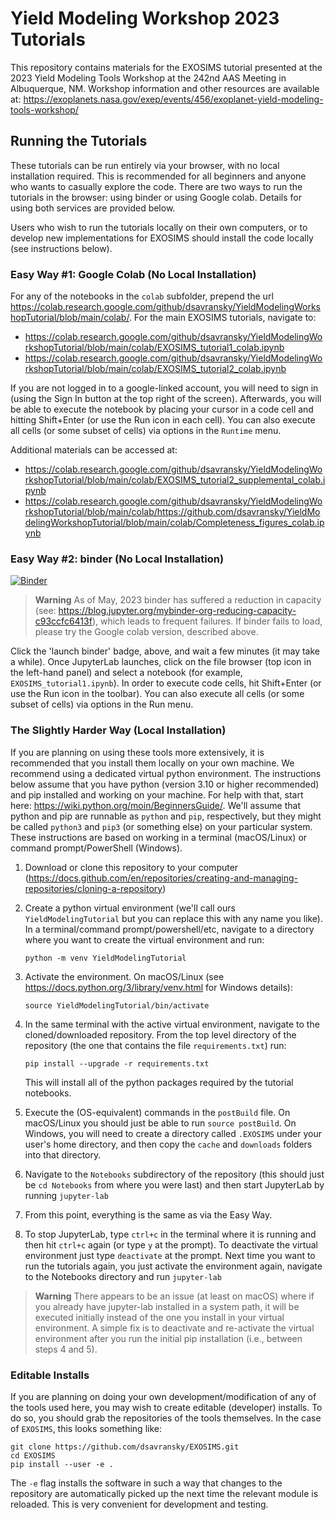 # Yield Modeling Workshop 2023 Tutorials

This repository contains materials for the EXOSIMS tutorial presented at the 2023 Yield Modeling Tools Workshop at the 242nd AAS Meeting in Albuquerque, NM. Workshop information and other resources are available at: https://exoplanets.nasa.gov/exep/events/456/exoplanet-yield-modeling-tools-workshop/

## Running the Tutorials

These tutorials can be run entirely via your browser, with no local installation required.  This is recommended for all beginners and anyone who wants to casually explore the code. There are two ways to run the tutorials in the browser: using binder or using Google colab.  Details for using both services are provided below.

Users who wish to run the tutorials locally on their own computers, or to develop new implementations for EXOSIMS should install the code locally (see instructions below).

### Easy Way #1: Google Colab (No Local Installation) 

For any of the notebooks in the `colab` subfolder, prepend the url https://colab.research.google.com/github/dsavransky/YieldModelingWorkshopTutorial/blob/main/colab/.  For the main EXOSIMS tutorials, navigate to:

- https://colab.research.google.com/github/dsavransky/YieldModelingWorkshopTutorial/blob/main/colab/EXOSIMS_tutorial1_colab.ipynb
- https://colab.research.google.com/github/dsavransky/YieldModelingWorkshopTutorial/blob/main/colab/EXOSIMS_tutorial2_colab.ipynb

If you are not logged in to a google-linked account, you will need to sign in (using the Sign In button at the top right of the screen). Afterwards, you will be able to execute the notebook by placing your cursor in a code cell and hitting Shift+Enter (or use the Run icon in each cell).  You can also execute all cells (or some subset of cells) via options in the `Runtime` menu.

Additional materials can be accessed at:

- https://colab.research.google.com/github/dsavransky/YieldModelingWorkshopTutorial/blob/main/colab/EXOSIMS_tutorial2_supplemental_colab.ipynb
- https://colab.research.google.com/github/dsavransky/YieldModelingWorkshopTutorial/blob/main/colab/https://github.com/dsavransky/YieldModelingWorkshopTutorial/blob/main/colab/Completeness_figures_colab.ipynb


### Easy Way #2: binder (No Local Installation)

[![Binder](https://mybinder.org/badge_logo.svg)](https://mybinder.org/v2/gh/dsavransky/YieldModelingWorkshopTutorial/HEAD?urlpath=lab/tree/Notebooks)

>**Warning**
>As of May, 2023 binder has suffered a reduction in capacity (see: https://blog.jupyter.org/mybinder-org-reducing-capacity-c93ccfc6413f), which leads to frequent failures. If binder fails to load, please try the Google colab version, described above.

Click the 'launch binder' badge, above, and wait a few minutes (it may take a while).  Once JupyterLab launches, click on the file browser (top icon in the left-hand panel) and select a notebook (for example, `EXOSIMS_tutorial1.ipynb`).  In order to execute code cells, hit Shift+Enter (or use the Run icon in the toolbar).  You can also execute all cells (or some subset of cells) via options in the Run menu.

### The Slightly Harder Way (Local Installation)

If you are planning on using these tools more extensively, it is recommended that you install them locally on your own machine.  We recommend using a dedicated virtual python environment.  The instructions below assume that you have python (version 3.10 or higher recommended) and pip installed and working on your machine. For help with that, start here: https://wiki.python.org/moin/BeginnersGuide/. We'll assume that python and pip are runnable as `python` and `pip`, respectively, but they might be called `python3` and `pip3` (or something else) on your particular system. These instructions are based on working in a terminal (macOS/Linux) or command prompt/PowerShell (Windows).

1. Download or clone this repository to your computer (https://docs.github.com/en/repositories/creating-and-managing-repositories/cloning-a-repository)
2. Create a python virtual environment (we'll call ours `YieldModelingTutorial` but you can replace this with any name you like). In a terminal/command prompt/powershell/etc, navigate to a directory where you want to create the virtual environment and run:
   
   ```python -m venv YieldModelingTutorial```
   
3. Activate the environment. On macOS/Linux (see https://docs.python.org/3/library/venv.html for Windows details):

    ```source YieldModelingTutorial/bin/activate```

4. In the same terminal with the active virtual environment, navigate to the cloned/downloaded repository.  From the top level directory of the repository (the one that contains the file `requirements.txt`) run:

    ```pip install --upgrade -r requirements.txt```
    
    This will install all of the python packages required by the tutorial notebooks.
 
5. Execute the (OS-equivalent) commands in the `postBuild` file.  On macOS/Linux you should just be able to run `source postBuild`.  On Windows, you will need to create a directory called `.EXOSIMS` under your user's home directory, and then copy the `cache` and `downloads` folders into that directory.

6. Navigate to the `Notebooks` subdirectory of the repository (this should just be `cd Notebooks` from where you were last) and then start JupyterLab by running `jupyter-lab`

7. From this point, everything is the same as via the Easy Way.

8. To stop JupyterLab, type `ctrl+c` in the terminal where it is running and then hit `ctrl+c` again (or type `y` at the prompt). To deactivate the virtual environment just type `deactivate` at the prompt.  Next time you want to run the tutorials again, you just activate the environment again, navigate to the Notebooks directory and run `jupyter-lab`

>**Warning**
>There appears to be an issue (at least on macOS) where if you already have jupyter-lab installed in a system path, it will be executed initially instead of the one you install in your virtual environment.  A simple fix is to deactivate and re-activate the virtual environment after you run the initial pip installation (i.e., between steps 4 and 5).

### Editable Installs 

If you are planning on doing your own development/modification of any of the tools used here, you may wish to create editable (developer) installs.  To do so, you should grab the repositories of the tools themselves.  In the case of `EXOSIMS`, this looks something like:

    git clone https://github.com/dsavransky/EXOSIMS.git
    cd EXOSIMS
    pip install --user -e .

The `-e` flag installs the software in such a way that changes to the repository are automatically picked up the next time the relevant module is reloaded.  This is very convenient for development and testing. 







